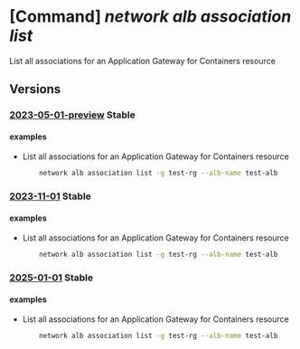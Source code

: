 # [Command] _network alb association list_

List all associations for an Application Gateway for Containers resource

## Versions

### [2023-05-01-preview](/Resources/mgmt-plane/L3N1YnNjcmlwdGlvbnMve30vcmVzb3VyY2Vncm91cHMve30vcHJvdmlkZXJzL21pY3Jvc29mdC5zZXJ2aWNlbmV0d29ya2luZy90cmFmZmljY29udHJvbGxlcnMve30vYXNzb2NpYXRpb25z/2023-05-01-preview.xml) **Stable**

<!-- mgmt-plane /subscriptions/{}/resourcegroups/{}/providers/microsoft.servicenetworking/trafficcontrollers/{}/associations 2023-05-01-preview -->

#### examples

- List all associations for an Application Gateway for Containers resource
    ```bash
        network alb association list -g test-rg --alb-name test-alb
    ```

### [2023-11-01](/Resources/mgmt-plane/L3N1YnNjcmlwdGlvbnMve30vcmVzb3VyY2Vncm91cHMve30vcHJvdmlkZXJzL21pY3Jvc29mdC5zZXJ2aWNlbmV0d29ya2luZy90cmFmZmljY29udHJvbGxlcnMve30vYXNzb2NpYXRpb25z/2023-11-01.xml) **Stable**

<!-- mgmt-plane /subscriptions/{}/resourcegroups/{}/providers/microsoft.servicenetworking/trafficcontrollers/{}/associations 2023-11-01 -->

#### examples

- List all associations for an Application Gateway for Containers resource
    ```bash
        network alb association list -g test-rg --alb-name test-alb
    ```

### [2025-01-01](/Resources/mgmt-plane/L3N1YnNjcmlwdGlvbnMve30vcmVzb3VyY2Vncm91cHMve30vcHJvdmlkZXJzL21pY3Jvc29mdC5zZXJ2aWNlbmV0d29ya2luZy90cmFmZmljY29udHJvbGxlcnMve30vYXNzb2NpYXRpb25z/2025-01-01.xml) **Stable**

<!-- mgmt-plane /subscriptions/{}/resourcegroups/{}/providers/microsoft.servicenetworking/trafficcontrollers/{}/associations 2025-01-01 -->

#### examples

- List all associations for an Application Gateway for Containers resource
    ```bash
        network alb association list -g test-rg --alb-name test-alb
    ```
